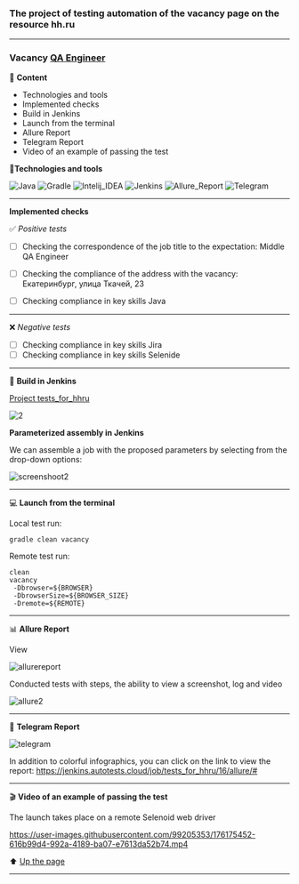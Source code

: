 ### The project of testing automation of the vacancy page on the resource hh.ru

---
### Vacancy [QA Engineer](https://ekaterinburg.hh.ru/vacancy/51857862?from=vacancy_search_list&hhtmFrom=vacancy_search_list&query=QA%20engineer%20java)

<a id="anchor"></a>

:closed_book: __Content__
+ Technologies and tools
+ Implemented checks
+ Build in Jenkins
+ Launch from the terminal
+ Allure Report
+ Telegram Report
+ Video of an example of passing the test




:toolbox:__Technologies and tools__

![Java](https://user-images.githubusercontent.com/99205353/176089306-25bd3a87-d157-44e7-8dce-9b78c46903b3.png)
![Gradle](https://user-images.githubusercontent.com/99205353/176089337-996bd879-5d6e-4dce-a92d-f5baa997009d.png)
![Intelij_IDEA](https://user-images.githubusercontent.com/99205353/176089342-13de613d-5aa5-45b2-b355-8ebf8879c4e2.png)
![Jenkins](https://user-images.githubusercontent.com/99205353/176089357-5edb7793-1c6e-40ee-9fa3-4551e15c9792.png)
![Allure_Report](https://user-images.githubusercontent.com/99205353/176089388-1e6d5743-9e68-4e77-87fc-941affe0e7dd.png)
![Telegram](https://user-images.githubusercontent.com/99205353/176089393-33897979-7898-4d16-9259-5dbb134c7f2c.png)

---
__Implemented checks__

:white_check_mark: _Positive tests_

- [ ] Checking the correspondence of the job title to the expectation: Middle QA Engineer
- [ ] Checking the compliance of the address with the vacancy: Екатеринбург, улица Ткачей, 23
- [ ] Сhecking compliance in key skills Java


---

:x: _Negative tests_
- [ ] Checking compliance in key skills Jira
- [ ] Checking compliance in key skills Selenide

---
:toolbox: __Build in Jenkins__

[Project tests_for_hhru](https://jenkins.autotests.cloud/job/tests_for_hhru/)

![2](https://user-images.githubusercontent.com/99205353/176175111-b298d1c4-f1d2-4ed7-94e9-84d75ad53077.png)



__Parameterized assembly in Jenkins__

We can assemble a job with the proposed parameters by selecting from the drop-down options:

![screenshoot2](https://user-images.githubusercontent.com/99205353/176091253-723b8b48-c6fd-4544-ab17-43cbf786dbb0.png)


---
:computer: __Launch from the terminal__

Local test run:

```
gradle clean vacancy  
```
Remote test run:
```
clean
vacancy
 -Dbrowser=${BROWSER}
 -DbrowserSize=${BROWSER_SIZE}
 -Dremote=${REMOTE}
```

---
:bar_chart: __Allure Report__

View


![allurereport](https://user-images.githubusercontent.com/99205353/176164827-370ef34d-f385-42a7-b9b6-a17e2b7ff2d5.png)



Conducted tests with steps, the ability to view a screenshot, log and video

![allure2](https://user-images.githubusercontent.com/99205353/176166356-6bcd72cd-8d08-4385-b9de-c2e434632b57.png)



---
:incoming_envelope: __Telegram Report__


![telegram](https://user-images.githubusercontent.com/99205353/176176385-22b578e8-de07-48bb-8e1f-b07d5c903ab7.png)




In addition to colorful infographics, you can click on the link to view the report:
https://jenkins.autotests.cloud/job/tests_for_hhru/16/allure/#


---
:clapper: __Video of an example of passing the test__

The launch takes place on a remote Selenoid web driver


https://user-images.githubusercontent.com/99205353/176175452-616b99d4-992a-4189-ba07-e7613da52b74.mp4





:arrow_up: [Up the page](#anchor)

---
